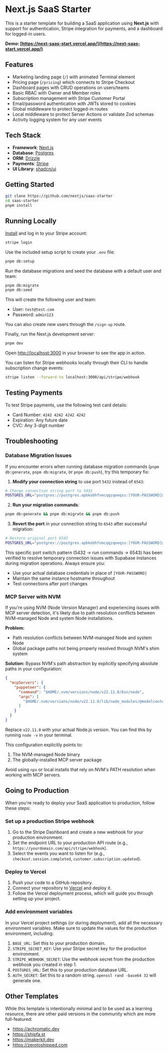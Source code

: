 # Next.js SaaS Starter

This is a starter template for building a SaaS application using **Next.js** with support for authentication, Stripe integration for payments, and a dashboard for logged-in users.

**Demo: [https://next-saas-start.vercel.app/](https://next-saas-start.vercel.app/)**

## Features

- Marketing landing page (`/`) with animated Terminal element
- Pricing page (`/pricing`) which connects to Stripe Checkout
- Dashboard pages with CRUD operations on users/teams
- Basic RBAC with Owner and Member roles
- Subscription management with Stripe Customer Portal
- Email/password authentication with JWTs stored to cookies
- Global middleware to protect logged-in routes
- Local middleware to protect Server Actions or validate Zod schemas
- Activity logging system for any user events

## Tech Stack

- **Framework**: [Next.js](https://nextjs.org/)
- **Database**: [Postgres](https://www.postgresql.org/)
- **ORM**: [Drizzle](https://orm.drizzle.team/)
- **Payments**: [Stripe](https://stripe.com/)
- **UI Library**: [shadcn/ui](https://ui.shadcn.com/)

## Getting Started

```bash
git clone https://github.com/nextjs/saas-starter
cd saas-starter
pnpm install
```

## Running Locally

[Install](https://docs.stripe.com/stripe-cli) and log in to your Stripe account:

```bash
stripe login
```

Use the included setup script to create your `.env` file:

```bash
pnpm db:setup
```

Run the database migrations and seed the database with a default user and team:

```bash
pnpm db:migrate
pnpm db:seed
```

This will create the following user and team:

- User: `test@test.com`
- Password: `admin123`

You can also create new users through the `/sign-up` route.

Finally, run the Next.js development server:

```bash
pnpm dev
```

Open [http://localhost:3000](http://localhost:3000) in your browser to see the app in action.

You can listen for Stripe webhooks locally through their CLI to handle subscription change events:

```bash
stripe listen --forward-to localhost:3000/api/stripe/webhook
```

## Testing Payments

To test Stripe payments, use the following test card details:

- Card Number: `4242 4242 4242 4242`
- Expiration: Any future date
- CVC: Any 3-digit number

## Troubleshooting

### Database Migration Issues

If you encounter errors when running database migration commands (`pnpm db:generate`, `pnpm db:migrate`, or `pnpm db:push`), try this temporary fix:

1. **Modify your connection string** to use port `5432` instead of `6543`:
```bash
# Change connection string port to 5432
POSTGRES_URL="postgres://postgres.apbkobhfnmcqqzqeeqss:[YOUR-PASSWORD]@aws-0-ca-central-1.pooler.supabase.com:5432/postgres"
```

2. **Run your migration commands**:
```bash
pnpm db:generate && pnpm db:migrate && pnpm db:push
```

3. **Revert the port** in your connection string to `6543` after successful migration:
```bash
# Restore original port 6543
POSTGRES_URL="postgres://postgres.apbkobhfnmcqqzqeeqss:[YOUR-PASSWORD]@aws-0-ca-central-1.pooler.supabase.com:6543/postgres"
```

This specific port switch pattern (5432 → run commands → 6543) has been verified to resolve temporary connection issues with Supabase instances during migration operations. Always ensure you:
- Use your actual database credentials in place of `[YOUR-PASSWORD]`
- Maintain the same instance hostname throughout
- Test connections after port changes

### MCP Server with NVM

If you're using NVM (Node Version Manager) and experiencing issues with MCP server detection, it's likely due to path resolution conflicts between NVM-managed Node and system Node installations.

**Problem:**
- Path resolution conflicts between NVM-managed Node and system Node
- Global package paths not being properly resolved through NVM's shim system

**Solution:**
Bypass NVM's path abstraction by explicitly specifying absolute paths in your configuration:

```json
{
  "mcpServers": {
    "puppeteer": {
      "command": "$HOME/.nvm/versions/node/v22.11.0/bin/node",
      "args": [
        "$HOME/.nvm/versions/node/v22.11.0/lib/node_modules/@modelcontextprotocol/server-puppeteer/dist/index.js"
      ]
    }
  }
}
```

Replace `v22.11.0` with your actual Node.js version. You can find this by running `node -v` in your terminal.

This configuration explicitly points to:
1. The NVM-managed Node binary
2. The globally-installed MCP server package

Avoid using `npx` or local installs that rely on NVM's PATH resolution when working with MCP servers.

## Going to Production

When you're ready to deploy your SaaS application to production, follow these steps:

### Set up a production Stripe webhook

1. Go to the Stripe Dashboard and create a new webhook for your production environment.
2. Set the endpoint URL to your production API route (e.g., `https://yourdomain.com/api/stripe/webhook`).
3. Select the events you want to listen for (e.g., `checkout.session.completed`, `customer.subscription.updated`).

### Deploy to Vercel

1. Push your code to a GitHub repository.
2. Connect your repository to [Vercel](https://vercel.com/) and deploy it.
3. Follow the Vercel deployment process, which will guide you through setting up your project.

### Add environment variables

In your Vercel project settings (or during deployment), add all the necessary environment variables. Make sure to update the values for the production environment, including:

1. `BASE_URL`: Set this to your production domain.
2. `STRIPE_SECRET_KEY`: Use your Stripe secret key for the production environment.
3. `STRIPE_WEBHOOK_SECRET`: Use the webhook secret from the production webhook you created in step 1.
4. `POSTGRES_URL`: Set this to your production database URL.
5. `AUTH_SECRET`: Set this to a random string. `openssl rand -base64 32` will generate one.

## Other Templates

While this template is intentionally minimal and to be used as a learning resource, there are other paid versions in the community which are more full-featured:

- https://achromatic.dev
- https://shipfa.st
- https://makerkit.dev
- https://zerotoshipped.com
